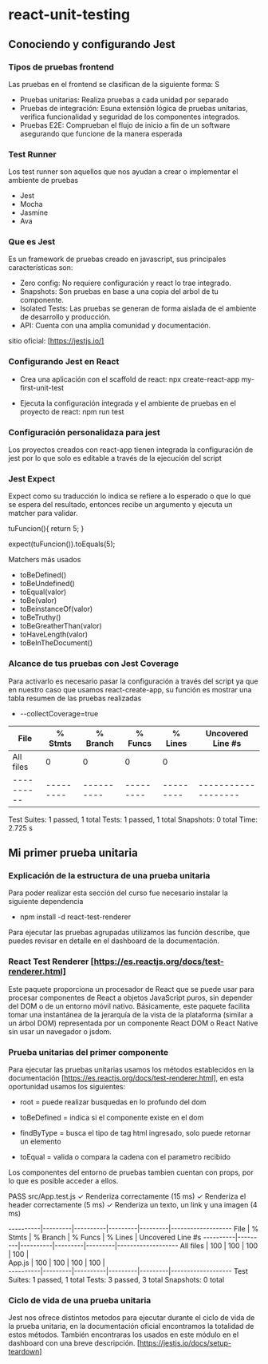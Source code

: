 # react-unit-testing

## Conociendo y configurando Jest

### Tipos de pruebas frontend

Las pruebas en el frontend se clasifican de la siguiente forma: S

- Pruebas unitarias:  Realiza pruebas a cada unidad por separado
- Pruebas de integración: Esuna extensión lógica de pruebas unitarias, verifica funcionalidad y seguridad de los componentes integrados.
- Pruebas E2E: Comprueban el flujo de inicio a fin de un software asegurando que funcione de la manera esperada

### Test Runner

Los test runner son aquellos que nos ayudan a crear o implementar el ambiente de pruebas

- Jest
- Mocha
- Jasmine
- Ava

### Que es Jest

Es un framework de pruebas creado en javascript, sus principales características son:

- Zero config: No requiere configuración y react lo trae integrado.
- Snapshots: Son pruebas en base a una copia del arbol de tu componente.
- Isolated Tests: Las pruebas se generan de forma aislada de el ambiente de desarrollo y producción.
- API: Cuenta con una amplia comunidad y documentación.

sitio oficial: [https://jestjs.io/]

### Configurando Jest en React

- Crea una aplicación con el scaffold de react: npx create-react-app my-first-unit-test

- Ejecuta la configuración integrada y el ambiente de pruebas en el proyecto de react: npm run test

### Configuración personalidaza para jest

Los proyectos creados con react-app tienen integrada la configuración de jest por lo que solo es editable a través de la ejecución del script

### Jest Expect

Expect como su traducción lo indica se refiere a lo esperado o que lo que se espera del resultado, entonces recibe un argumento y ejecuta un matcher para validar.

tuFuncion(){
  return 5;
}

expect(tuFuncion()).toEquals(5);

Matchers más usados

- toBeDefined()
- toBeUndefined()
- toEqual(valor)
- toBe(valor)
- toBeinstanceOf(valor)
- toBeTruthy()
- toBeGreatherThan(valor)
- toHaveLength(valor)
- toBeInTheDocument()

### Alcance de tus pruebas con Jest Coverage

Para activarlo es necesario pasar la configuración a través del script ya que en nuestro caso que usamos react-create-app, su función es mostrar una tabla resumen de las pruebas realizadas
- --collectCoverage=true

File      | % Stmts | % Branch | % Funcs | % Lines | Uncovered Line #s 
----------|---------|----------|---------|---------|-------------------
All files |       0 |        0 |       0 |       0 |                   
----------|---------|----------|---------|---------|-------------------
Test Suites: 1 passed, 1 total
Tests:       1 passed, 1 total
Snapshots:   0 total
Time:        2.725 s

## Mi primer prueba unitaria

### Explicación de la estructura de una prueba unitaria

Para poder realizar esta sección del curso fue necesario instalar la siguiente dependencia 

- npm install -d react-test-renderer

Para ejecutar las pruebas agrupadas utilizamos las función describe, que puedes revisar en detalle en el dashboard de la documentación.

### React Test Renderer [https://es.reactjs.org/docs/test-renderer.html]

Este paquete proporciona un procesador de React que se puede usar para procesar componentes de React a objetos JavaScript puros, sin depender del DOM o de un entorno móvil nativo.
Básicamente, este paquete facilita tomar una instantánea de la jerarquía de la vista de la plataforma (similar a un árbol DOM) representada por un componente React DOM o React Native sin usar un navegador o jsdom.

### Prueba unitarias del primer componente

Para ejecutar las pruebas unitarias usamos los métodos establecidos en la documentación [https://es.reactjs.org/docs/test-renderer.html], en esta oportunidad usamos los siguientes:

- root = puede realizar busquedas en lo profundo del dom

- toBeDefined = indica si el componente existe en el dom
- findByType = busca el tipo de tag html ingresado, solo puede retornar un elemento
- toEqual = valida o compara la cadena con el parametro recibido

Los componentes del entorno de pruebas tambien cuentan con props, por lo que es posible acceder a ellos.

PASS  src/App.test.js
  <App />
    ✓ Renderiza correctamente (15 ms)
    ✓ Renderiza el header correctamente (5 ms)
    ✓ Renderiza un texto, un link y una imagen (4 ms)

----------|---------|----------|---------|---------|-------------------
File      | % Stmts | % Branch | % Funcs | % Lines | Uncovered Line #s 
----------|---------|----------|---------|---------|-------------------
All files |     100 |      100 |     100 |     100 |                   
 App.js   |     100 |      100 |     100 |     100 |                   
----------|---------|----------|---------|---------|-------------------
Test Suites: 1 passed, 1 total
Tests:       3 passed, 3 total
Snapshots:   0 total

### Ciclo de vida de una prueba unitaria

Jest nos ofrece distintos metodos para ejecutar durante el ciclo de vida de la prueba unitaria, en la documentación oficial encontramos la totalidad de estos métodos. También encontraras los usados en este módulo en el dashboard con una breve descripción.
[https://jestjs.io/docs/setup-teardown]